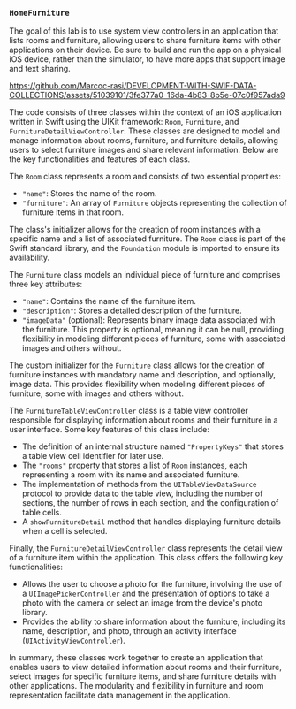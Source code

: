 ### `HomeFurniture`

The goal of this lab is to use system view controllers in an application that lists rooms and furniture, allowing users to share furniture items with other applications on their device. Be sure to build and run the app on a physical iOS device, rather than the simulator, to have more apps that support image and text sharing.

https://github.com/Marcoc-rasi/DEVELOPMENT-WITH-SWIF-DATA-COLLECTIONS/assets/51039101/3fe377a0-16da-4b83-8b5e-07c0f957ada9

The code consists of three classes within the context of an iOS application written in Swift using the UIKit framework: `Room`, `Furniture`, and `FurnitureDetailViewController`. These classes are designed to model and manage information about rooms, furniture, and furniture details, allowing users to select furniture images and share relevant information. Below are the key functionalities and features of each class.

The `Room` class represents a room and consists of two essential properties:

- `"name"`: Stores the name of the room.
- `"furniture"`: An array of `Furniture` objects representing the collection of furniture items in that room.

The class's initializer allows for the creation of room instances with a specific name and a list of associated furniture. The `Room` class is part of the Swift standard library, and the `Foundation` module is imported to ensure its availability.

The `Furniture` class models an individual piece of furniture and comprises three key attributes:

- `"name"`: Contains the name of the furniture item.
- `"description"`: Stores a detailed description of the furniture.
- `"imageData"` (optional): Represents binary image data associated with the furniture. This property is optional, meaning it can be null, providing flexibility in modeling different pieces of furniture, some with associated images and others without.

The custom initializer for the `Furniture` class allows for the creation of furniture instances with mandatory name and description, and optionally, image data. This provides flexibility when modeling different pieces of furniture, some with images and others without.

The `FurnitureTableViewController` class is a table view controller responsible for displaying information about rooms and their furniture in a user interface. Some key features of this class include:

- The definition of an internal structure named `"PropertyKeys"` that stores a table view cell identifier for later use.
- The `"rooms"` property that stores a list of `Room` instances, each representing a room with its name and associated furniture.
- The implementation of methods from the `UITableViewDataSource` protocol to provide data to the table view, including the number of sections, the number of rows in each section, and the configuration of table cells.
- A `showFurnitureDetail` method that handles displaying furniture details when a cell is selected.

Finally, the `FurnitureDetailViewController` class represents the detail view of a furniture item within the application. This class offers the following key functionalities:

- Allows the user to choose a photo for the furniture, involving the use of a `UIImagePickerController` and the presentation of options to take a photo with the camera or select an image from the device's photo library.
- Provides the ability to share information about the furniture, including its name, description, and photo, through an activity interface (`UIActivityViewController`).

In summary, these classes work together to create an application that enables users to view detailed information about rooms and their furniture, select images for specific furniture items, and share furniture details with other applications. The modularity and flexibility in furniture and room representation facilitate data management in the application.
